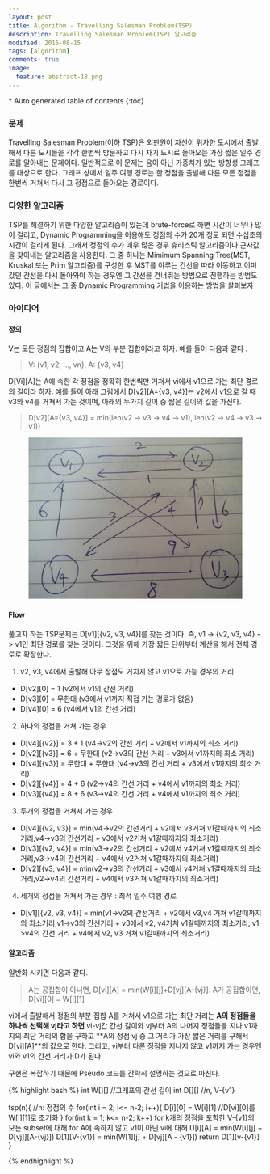 ```yaml
---
layout: post
title: Algorithm - Travelling Salesman Problem(TSP) 
description: Travelling Salesman Problem(TSP) 알고리즘 
modified: 2015-08-15
tags: [algorithm]
comments: true
image:
  feature: abstract-18.png
---
```



<section id="table-of-contents" class="toc">
<div id="drawer" markdown="1">
*  Auto generated table of contents
{:toc}
</div>
</section><!-- /#table-of-contents -->


### 문제

Travelling Salesman Problem(이하 TSP)은 외판원이 자신이 위차한 도시에서 출발해서 다른 도시들을 각각 한번씩 방문하고 다시 자기 도시로 돌아오는 가장 짧은 일주 경로를 알아내는 문제이다. 
일반적으로 이 문제는 음이 아닌 가중치가 있는 방향성 그래프를 대상으로 한다. 그래프 상에서 일주 여행 경로는 한 정점을 출발해 다른 모든 정점을 한번씩 거쳐서 다시 그 정점으로 돌아오는 경로이다. 

### 다양한 알고리즘 

TSP를 해결하기 위한 다양한 알고리즘이 있는데 brute-force로 하면 시간이 너무나 많이 걸리고, Dynamic Programming을 이용해도 정점의 수가 20개 정도 되면 수십초의 시간이 걸리게 된다. 그래서 정점의 수가 매우 많은 경우 휴리스틱 알고리즘이나 근사값을 찾아내는 알고리즘을 사용한다. 그 중 하나는 Mimimum Spanning Tree(MST, Kruskal 또는 Prim 알고리즘)를 구성한 후 MST를 이루는 간선을 따라 이동하고 이미 갔던 간선을 다시 돌아와야 하는 경우엔 그 간선을 건너뛰는 방법으로 진행하는 방법도 있다. 
이 글에서는 그 중 Dynamic Programming 기법을 이용하는 방법을 살펴보자

### 아이디어 

#### 정의 

V는 모든 정점의 집합이고 A는 V의 부분 집합이라고 하자. 예를 들어 다음과 같다 .

> V: {v1, v2, ..., vn}, A: {v3, v4} 

D[Vi][A]는 A에 속한 각 정점을 정확히 한번씩만 거쳐서 vi에서 v1으로 가는 최단 경로의 길이라 하자. 
예를 들어 아래 그림에서 D[v2][A={v3, v4}]는 v2에서 v1으로 갈 때 v3와 v4를 거쳐서 가는 것이며, 아래의 두가지 길이 중 짧은 길이의 값을 가진다. 
> D[v2][A={v3, v4}] = min(len(v2 -> v3 -> v4 -> v1), len(v2 -> v4 -> v3 -> v1))

<figure>
<img src="/images/tsp.jpg" alt="travelling-salesman-problem">
</figure>

#### Flow

풀고자 하는 TSP문제는 D[v1][{v2, v3, v4}]를 찾는 것이다. 즉, v1 -> {v2, v3, v4} -> v1인 최단 경로를 찾는 것이다. 그것을 위해 가장 짧은 단위부터 계산을 해서 전체 경로로 확장한다.  

1.  v2, v3, v4에서 출발해 아무 정점도 거치지 않고 v1으로 가능 경우의 거리
- D[v2][0] = 1 (v2에서 v1의 간선 거리)
- D[v3][0] = 무한대 (v3에서 v1까지 직접 가는 경로가 없음)
- D[v4][0] = 6 (v4에서 v1의 간선 거리)

2. 하나의 정점을 거쳐 가는 경우
- D[v4][{v2}] = 3 + 1 (v4->v2의 간선 거리 + v2에서 v1까지의 최소 거리) 
- D[v2][{v3}] = 6 + 무한대 (v2->v3의 간선 거리 + v3에서 v1까지의 최소 거리) 
- D[v4][{v3}] = 무한대 + 무한대 (v4->v3의 간선 거리 + v3에서 v1까지의 최소 거리) 
- D[v2][{v4}] = 4 + 6 (v2->v4의 간선 거리 + v4에서 v1까지의 최소 거리) 
- D[v3][{v4}] = 8 + 6 (v3->v4의 간선 거리 + v4에서 v1까지의 최소 거리) 
 
3. 두개의 정점을 거쳐서 가는 경우
- D[v4][{v2, v3}] = min(v4->v2의 간선거리 + v2에서 v3거쳐 v1갈때까지의 최소거리,v4->v3의 간선거리 + v3에서 v2거쳐 v1갈때까지의 최소거리)
- D[v3][{v2, v4}] = min(v3->v2의 간선거리 + v2에서 v4거쳐 v1갈때까지의 최소거리,v3->v4의 간선거리 + v4에서 v2거쳐 v1갈때까지의 최소거리)
- D[v2][{v3, v4}] = min(v2->v3의 간선거리 + v3에서 v4거쳐 v1갈때까지의 최소거리,v2->v4의 간선거리 + v4에서 v3거쳐 v1갈때까지의 최소거리)

4. 세개의 정점을 거쳐서 가는 경우 : 최적 일주 여행 경로
- D[v1][{v2, v3, v4}] = min(v1->v2의 간선거리 + v2에서 v3,v4 거쳐 v1갈때까지의 최소거리,v1->v3의 간선거리 + v3에서 v2, v4거쳐 v1갈때까지의 최소거리, v1->v4의 간선 거리 + v4에서 v2, v3 거쳐 v1갈때까지의 최소거리)

#### 알고리즘

 일반화 시키면 다음과 같다. 
> A는 공집합이 아니면, D[vi][A] = min(W[i][j]+D[vj][A-{vj}]. A가 공집합이면, D[vi][0] = W[i][1]

vi에서 출발해서 정점의 부분 집합 A를 거쳐서 v1으로 가는 최단 거리는 **A의 정점들을 하나씩 선택해 vj라고 하면** vi-vj간 간선 길이와 vj부터 A의 나머지 정점들을 지나 v1까지의 최단 거리의 합을 구하고 **A의 정점 vj 중 그 거리가 가장 짧은 거리를 구해서 D[vi][A]**의 값으로 한다. 그리고, vi부터 다른 정점을 지나지 않고 v1까지 가는 경우엔 vi와 v1의 간선 거리가 D가 된다. 

구현은 복잡하기 때문에 Pseudo 코드를 간략히 설명하는 것으로 마친다. 

{% highlight bash %}
int W[][] //그래프의 간선 길이 
int D[][] //n, V-{v1} 

tsp(n){ //n: 정점의 수
	for(int i = 2; i<= n-2; i++){
		D[i][0] = W[i][1] //D[vi][0]를 W[i][1]로 초기화
	}
	for(int k = 1; k<= n-2; k++)
		for k개의 정점을 포함한 V-{v1}의 모든 subset에 대해
			for A에 속하지 않고 v1이 아닌 vi에 대해
				D[i][A] = min(W[i][j] + D[vj]][A-{vj}])
	D[1][V-{v1}] = min(W[1][j] + D[vj][A - {v1}])
	return D[1][v-{v1}]
}

{% endhighlight %}
